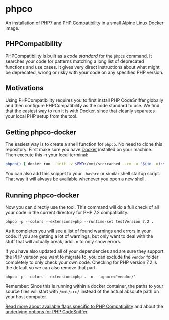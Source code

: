 # phpco

An installation of PHP7 and [PHP Compatibility](https://github.com/PHPCompatibility/PHPCompatibility) in a small Alpine Linux Docker image.

## PHPCompatibility

PHPCompatibility is built as a _code standard_ for the `phpcs` command. It searches your code for patterns matching a long list of deprecated functions and use cases. It gives very direct instructions about what might be deprecated, wrong or risky with your code on any specified PHP version.

## Motivations

Using PHPCompatibility requires you to first install PHP CodeSniffer globally and then configure PHPCompatibility as the code standard to use. We find that the easiest way to run it is with Docker, since that cleanly separates your local PHP setup from the tool.

## Getting phpco-docker

The easiest way is to create a shell function for `phpco`. No need to clone this repository. First make sure you have [Docker](https://docs.docker.com/install) installed on your machine. Then execute this in your local terminal:

```sh
phpco() { docker run --init -v $PWD:/mnt/src:cached --rm -u "$(id -u):$(id -g)" neoassist/phpco:latest $@; return $?; }
```

You can also add this snippet to your `.bashrc` or similar shell startup script. That way it will always be available whenever you open a new shell.

## Running phpco-docker
Now you can directly use the tool. This command will do a full check of all your code in the current directory for PHP 7.2 compatibility.
```
phpco -p --colors --extensions=php --runtime-set testVersion 7.2 .
```

As it completes you will see a list of found warnings and errors in your code. If you are getting a lot of warnings, but only want to deal with the stuff that will actually break, add `-n` to only show errors.

If you have also updated all of your dependencies and are sure they support the PHP version you want to migrate to, you can exclude the `vendor` folder completely to only check your own code. Checking for PHP version 7.2 is the default so we can also remove that part.

```
phpco -p --colors --extensions=php . -n --ignore="vendor/"
```

Remember: Since this is running within a docker container, the paths to your source files will start with `/mnt/src/` instead of the actual absolute path on your host computer.

[Read more about available flags specific to PHP Compatibility](https://github.com/PHPCompatibility/PHPCompatibility) and about the [underlying options for PHP CodeSniffer](https://github.com/squizlabs/PHP_CodeSniffer/wiki/Usage).
